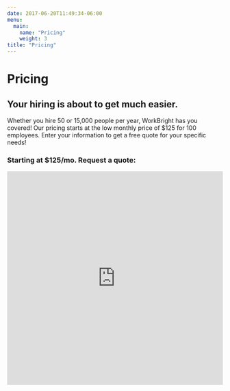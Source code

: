 ```yaml
---
date: 2017-06-20T11:49:34-06:00
menu:
  main:
    name: "Pricing"
    weight: 3
title: "Pricing"
---
```


# Pricing

<div class='paper'>

  <h2>Your hiring is about to get much easier.</h2>

  <p>Whether you hire 50 or 15,000 people per year, WorkBright has you covered! Our pricing starts at the low monthly price of $125 for 100 employees. Enter your information to get a free quote for your specific needs!</p>

  <h3 class='text-center'>Starting at $125/mo. Request a quote:</h3>

  <iframe src="http://www2.workbright.com/l/81162/2017-07-07/d3jgfx" width="100%" height="500" type="text/html" frameborder="0" allowTransparency="true" style="border: 0" class='pardot-form'></iframe>
</div>